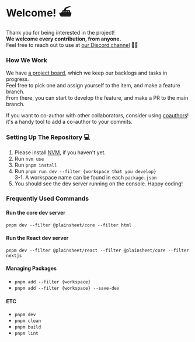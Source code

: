 # Welcome! ⛴️

Thank you for being interested in the project!  
**We welcome every contribution, from anyone.**  
Feel free to reach out to use at [our Discord channel](https://discord.gg/pGzJgKKj) 🙌🏻

### How We Work

We have [a project board](https://github.com/orgs/plainsheet/projects/2), which we keep our backlogs and tasks in progress.  
Feel free to pick one and assign yourself to the item, and make a feature branch.  
From there, you can start to develop the feature, and make a PR to the main branch.

If you want to co-author with other collaborators, consider using [coauthors](https://github.com/coauthors/coauthors)! it's a handy tool to add a co-author to your commits.

### Setting Up The Repository 💻

1. Please install [NVM](https://github.com/nvm-sh/nvm?tab=readme-ov-file#installing-and-updating), if you haven't yet.
2. Run `nvm use`
3. Run `pnpm install`
4. Run `pnpm run dev --filter {workspace that you develop}`  
   3-1. A workspace name can be found in each `package.json`
5. You should see the dev server running on the console. Happy coding!

### Frequently Used Commands

#### Run the core dev server

```shell
pnpm dev --filter @plainsheet/core --filter html
```

#### Run the React dev server

```shell
pnpm dev --filter @plainsheet/react --filter @plainsheet/core --filter nextjs
```

#### Managing Packages

- `pnpm add --filter {workspace}`
- `pnpm add --filter {workspace} --save-dev`

#### ETC

- `pnpm dev`
- `pnpm clean`
- `pnpm build`
- `pnpm lint`
